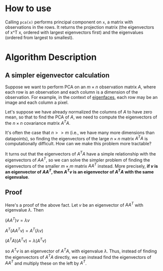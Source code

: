 # How to use
Calling `pca(x)` performs principal component on `x`, a matrix with observations in the rows. It returns the projection matrix (the eigenvectors of x^T x, ordered with largest eigenvectors first) and the eigenvalues (ordered from largest to smallest).

# Algorithm Description

## A simpler eigenvector calculation
Suppose we want to perform PCA on an $m \times n$ observation matrix $A$, where each row is an observation and each column is a dimension of the observation. For example, in the context of [eigenfaces](http://en.wikipedia.org/wiki/Eigenface), each row may be an image and each column a pixel.

Let's suppose we have already normalized the columns of $A$ to have zero mean, so that to find the PCA of $A$, we need to compute the eigenvectors of the $n \times n$ covariance matrix $A^T A$.

It's often the case that $n >> m$ (i.e., we have many more dimensions than datapoints), so finding the eigenvectors of the large $n \times n$ matrix $A^T A$ is computationally difficult. How can we make this problem more tractable?

It turns out that the eigenvectors of $A^T A$ have a simple relationship with the eigenvectors of $A A^T$, so we can solve the simpler problem of finding the eigenvectors of the smaller $m \times m$ matrix $A A^T$ instead. More precisely, **if $v$ is an eigenvector of $A A^T$, then $A^Tv$ is an eigenvector of $A^T A$ with the same eigenvalue**.

## Proof
Here's a proof of the above fact. Let $v$ be an eigenvector of $A A^T$ with eigenvalue $\lambda$. Then

$(A A^T) v = \lambda v$

$A^T(A A^T v) = A^T(\lambda v)$

$(A^T A)(A^T v) = \lambda (A^T v)$

so $A^Tv$ is an eigenvector of $A^T A$, with eigenvalue $\lambda$. Thus, instead of finding the eigenvectors of $A^T A$ directly, we can instead find the eigenvectors of $A A^T$ and multiply these on the left by $A^T$.